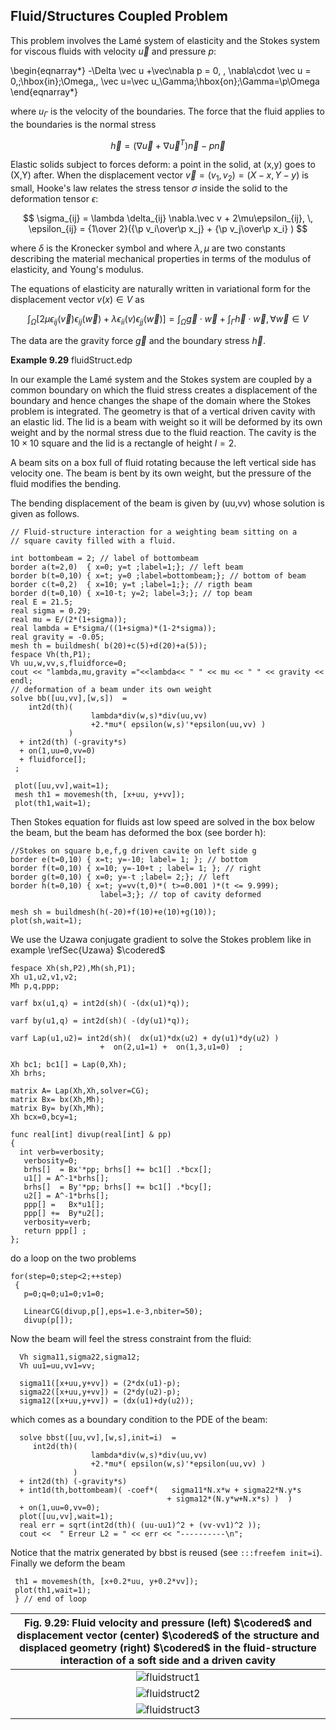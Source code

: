 
## Fluid/Structures Coupled Problem

This problem involves the Lamé system of elasticity
and the Stokes system for viscous fluids with velocity $\vec u$ and pressure $p$:

\begin{eqnarray*}
-\Delta \vec u +\vec\nabla p = 0, \,
\nabla\cdot \vec u = 0,\;\hbox{in}\;\Omega,\,
\vec u=\vec u_\Gamma\;\hbox{on}\;\Gamma=\p\Omega
\end{eqnarray*}

where $u_\Gamma$ is the velocity of the boundaries. The
force that the fluid applies to the boundaries is the normal stress

$$
\vec h =(\nabla\vec u +\nabla\vec u^T)\vec n -p\vec n
$$

Elastic solids subject to forces deform: a point in the solid, at (x,y) goes to (X,Y) after. When the displacement vector $\vec v=(v_1,v_2) = (X-x, Y-y)$ is small, Hooke's law relates the stress tensor $\sigma$ inside the solid to the deformation tensor $\epsilon$:

$$
\sigma_{ij} = \lambda \delta_{ij} \nabla.\vec v + 2\mu\epsilon_{ij},
\,
\epsilon_{ij} = {1\over 2}({\p v_i\over\p x_j} +
{\p v_j\over\p x_i} )
$$

where $\delta$ is the Kronecker symbol and where $\lambda, \mu$ are two constants describing the material mechanical properties in terms of the modulus of elasticity, and Young's modulus.

The equations of elasticity are naturally written in variational form for the displacement vector $v(x)\in V$ as

$$
\int_\Omega [2\mu\epsilon_{ij}(\vec v)\epsilon_{ij}(\vec w)
+\lambda \epsilon_{ii}(v)\epsilon_{jj}(\vec w)]
=\int_\Omega \vec g\cdot \vec w +\int_\Gamma \vec h\cdot \vec w,%\`{u}
\forall \vec w\in V
$$

The data are the gravity force $\vec g$ and the boundary stress $\vec h$.

 __Example 9.29__ fluidStruct.edp

In our example the Lamé system and the Stokes system are coupled by a common boundary on which the fluid stress creates a displacement of the boundary and hence changes the shape of the domain where the Stokes problem is integrated. The geometry is that of a vertical driven cavity with an elastic lid. The lid is a beam with weight so it will be deformed by its own weight and by the normal stress due to the fluid reaction. The cavity is the $10 \times 10$ square and the lid is a rectangle of height $l=2$.

A beam sits on a box full of fluid rotating because the left vertical side has velocity one. The beam is bent by its own weight, but the pressure of the fluid modifies the bending.

The bending displacement of the beam is given by (uu,vv) whose solution is given as follows.

```freefem
// Fluid-structure interaction for a weighting beam sitting on a
// square cavity filled with a fluid.

int bottombeam = 2; // label of bottombeam
border a(t=2,0)  { x=0; y=t ;label=1;}; // left beam
border b(t=0,10) { x=t; y=0 ;label=bottombeam;}; // bottom of beam
border c(t=0,2)  { x=10; y=t ;label=1;}; // rigth beam
border d(t=0,10) { x=10-t; y=2; label=3;}; // top beam
real E = 21.5;
real sigma = 0.29;
real mu = E/(2*(1+sigma));
real lambda = E*sigma/((1+sigma)*(1-2*sigma));
real gravity = -0.05;
mesh th = buildmesh( b(20)+c(5)+d(20)+a(5));
fespace Vh(th,P1);
Vh uu,w,vv,s,fluidforce=0;
cout << "lambda,mu,gravity ="<<lambda<< " " << mu << " " << gravity << endl;
// deformation of a beam under its own weight
solve bb([uu,vv],[w,s])  =
    int2d(th)(
                  lambda*div(w,s)*div(uu,vv)
                  +2.*mu*( epsilon(w,s)'*epsilon(uu,vv) )
             )
  + int2d(th) (-gravity*s)
  + on(1,uu=0,vv=0)
  + fluidforce[];
 ;

 plot([uu,vv],wait=1);
 mesh th1 = movemesh(th, [x+uu, y+vv]);
 plot(th1,wait=1);
```

Then Stokes equation for fluids ast low speed are solved in the box below the beam,
but the beam has deformed the box (see border h):

```freefem
//Stokes on square b,e,f,g driven cavite on left side g
border e(t=0,10) { x=t; y=-10; label= 1; }; // bottom
border f(t=0,10) { x=10; y=-10+t ; label= 1; }; // right
border g(t=0,10) { x=0; y=-t ;label= 2;}; // left
border h(t=0,10) { x=t; y=vv(t,0)*( t>=0.001 )*(t <= 9.999);
                    label=3;}; // top of cavity deformed

mesh sh = buildmesh(h(-20)+f(10)+e(10)+g(10));
plot(sh,wait=1);
```

 We use the Uzawa conjugate gradient to solve the Stokes problem like in example \refSec{Uzawa} $\codered$

```freefem
fespace Xh(sh,P2),Mh(sh,P1);
Xh u1,u2,v1,v2;
Mh p,q,ppp;

varf bx(u1,q) = int2d(sh)( -(dx(u1)*q));

varf by(u1,q) = int2d(sh)( -(dy(u1)*q));

varf Lap(u1,u2)= int2d(sh)(  dx(u1)*dx(u2) + dy(u1)*dy(u2) )
                    +  on(2,u1=1) +  on(1,3,u1=0)  ;

Xh bc1; bc1[] = Lap(0,Xh);
Xh brhs;

matrix A= Lap(Xh,Xh,solver=CG);
matrix Bx= bx(Xh,Mh);
matrix By= by(Xh,Mh);
Xh bcx=0,bcy=1;

func real[int] divup(real[int] & pp)
{
  int verb=verbosity;
   verbosity=0;
   brhs[]  = Bx'*pp; brhs[] += bc1[] .*bcx[];
   u1[] = A^-1*brhs[];
   brhs[]  = By'*pp; brhs[] += bc1[] .*bcy[];
   u2[] = A^-1*brhs[];
   ppp[] =   Bx*u1[];
   ppp[] +=  By*u2[];
   verbosity=verb;
   return ppp[] ;
};
```

do a loop on the two problems

```freefem
for(step=0;step<2;++step)
 {
   p=0;q=0;u1=0;v1=0;

   LinearCG(divup,p[],eps=1.e-3,nbiter=50);
   divup(p[]);
```

Now the beam will feel the stress constraint from the fluid:

```freefem
  Vh sigma11,sigma22,sigma12;
  Vh uu1=uu,vv1=vv;

  sigma11([x+uu,y+vv]) = (2*dx(u1)-p);
  sigma22([x+uu,y+vv]) = (2*dy(u2)-p);
  sigma12([x+uu,y+vv]) = (dx(u1)+dy(u2));
```

which comes as a boundary condition to the PDE of the beam:

```freefem
  solve bbst([uu,vv],[w,s],init=i)  =
     int2d(th)(
                  lambda*div(w,s)*div(uu,vv)
                  +2.*mu*( epsilon(w,s)'*epsilon(uu,vv) )
              )
  + int2d(th) (-gravity*s)
  + int1d(th,bottombeam)( -coef*(   sigma11*N.x*w + sigma22*N.y*s
                                   + sigma12*(N.y*w+N.x*s) )  )
  + on(1,uu=0,vv=0);
  plot([uu,vv],wait=1);
  real err = sqrt(int2d(th)( (uu-uu1)^2 + (vv-vv1)^2 ));
  cout <<  " Erreur L2 = " << err << "----------\n";
```

Notice that the matrix generated by bbst is reused (see `:::freefem init=i`).
Finally we deform the beam

```freefem
 th1 = movemesh(th, [x+0.2*uu, y+0.2*vv]);
 plot(th1,wait=1);
 } // end of loop
```

|Fig. 9.29: Fluid velocity and pressure (left) $\codered$ and displacement vector (center) $\codered$ of the structure and displaced geometry (right) $\codered$ in the fluid-structure interaction of a soft side and a driven cavity|
|:----:|
|![fluidstruct1](images/fluidstruct1.png)|
|![fluidstruct2](images/fluidstruct2.png)|
|![fluidstruct3](images/fluidstruct3.png)|
